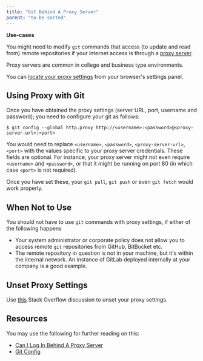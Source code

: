 ```yaml
---
title: "Git Behind A Proxy Server"
parent: "to-be-sorted"
---
```


**Use-cases**

You might need to modify `git` commands that access (to update and read from) remote repositories if your internet access is through a [proxy server](https://en.wikipedia.org/wiki/Proxy_server).

Proxy servers are common in college and business type environments.

You can [locate your proxy settings](http://www.wikihow.com/Change-Proxy-Settings) from your browser's settings panel.

## Using Proxy with Git

Once you have obtained the proxy settings (server URL, port, username and password); you need to configure your git as follows:

    $ git config --global http.proxy http://<username>:<password>@<proxy-server-url>:<port>

You would need to replace `<username>`, `<password>`, `<proxy-server-url>`, `<port>` with the values specific to your proxy server credentials. These fields are optional. For instance, your proxy server might not even require `<username>` and `<password>`, or that it might be running on port 80 (in which case `<port>` is not required).

Once you have set these, your `git pull`, `git push` or even `git fetch` would work properly.

## When Not to Use

You should not have to use `git` commands with proxy settings, if either of the following happens

*   Your system administrator or corporate policy does not allow you to access remote `git` repositories from GitHub, BitBucket etc.
*   The remote repository in question is not in your machine, but it's within the internal network. An instance of GitLab deployed internally at your company is a good example.

## Unset Proxy Settings

Use [this](http://stackoverflow.com/questions/11499805/git-http-proxy-setting) Stack Overflow discussion to unset your proxy settings.

## Resources

You may use the following for further reading on this:

*   [Can I Log In Behind A Proxy Server](https://help.github.com/desktop/faq/articles/can-i-log-in-behind-a-proxy-server/#platform-windows)
*   [Git Config](https://git-scm.com/docs/git-config)
